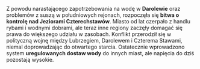 Z powodu narastającego zapotrzebowania na wodę w **Darolewie** oraz problemów z suszą w południowych rejonach, rozpoczęła się **bitwa o kontrolę nad Jeziorami Czterechstawów**. Miasto od lat czerpało z handlu rybami i wodnymi dobrami, ale teraz inne regiony zaczęły domagać się prawa do większego udziału w zasobach. Konflikt przerodził się w polityczną wojnę między Lubrzegiem, Darolewem i Czterema Stawami, niemal doprowadzając do otwartego starcia. Ostatecznie wprowadzono system **uregulowanych dostaw wody** do innych miast, ale napięcia do dziś pozostają wysokie.
